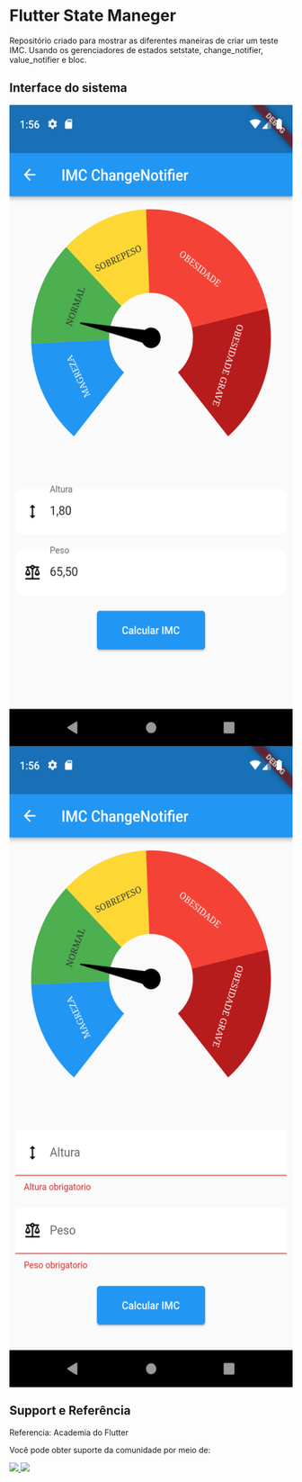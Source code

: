 # Flutter State Maneger

Repositório criado para mostrar as diferentes maneiras de criar um teste IMC. Usando os gerenciadores de estados setstate, change_notifier, value_notifier e bloc.

## Interface do sistema

 <img align="center" alt="Flutter" height="1140" width="540" src="./git_assets/Screenshot_1681134963.png">
  <br>
 <img align="center" alt="Flutter" height="1140" width="540" src="./git_assets/Screenshot_1681134980.png">


## Support e Referência
Referencia: Academia do Flutter

Você pode obter suporte da comunidade por meio de:

<a href = "https://api.whatsapp.com/send?phone=5588998686890">
    <img src="https://img.shields.io/badge/WhatsApp-25D366?style=for-the-badge&logo=whatsapp&logoColor=white" target="_blank">
</a>
<a href = "https://t.me/JuniorNogueira">
    <img src="https://img.shields.io/badge/Telegram-2CA5E0?style=for-the-badge&logo=telegram&logoColor=white" target="_blank">
</a>